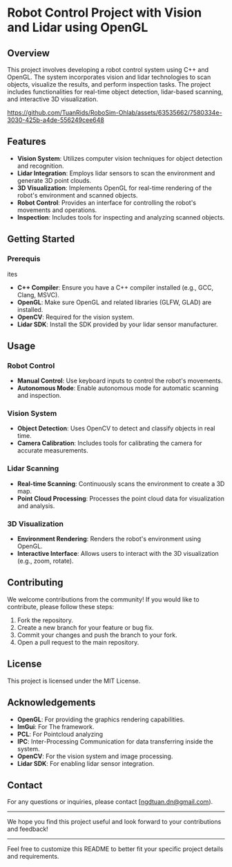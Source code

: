 # Robot Control Project with Vision and Lidar using OpenGL

## Overview

This project involves developing a robot control system using C++ and OpenGL. The system incorporates vision and lidar technologies to scan objects, visualize the results, and perform inspection tasks. The project includes functionalities for real-time object detection, lidar-based scanning, and interactive 3D visualization.

https://github.com/TuanRids/RoboSim-Ohlab/assets/63535662/7580334e-3030-425b-a4de-556249cee648

## Features

- **Vision System**: Utilizes computer vision techniques for object detection and recognition.
- **Lidar Integration**: Employs lidar sensors to scan the environment and generate 3D point clouds.
- **3D Visualization**: Implements OpenGL for real-time rendering of the robot's environment and scanned objects.
- **Robot Control**: Provides an interface for controlling the robot's movements and operations.
- **Inspection**: Includes tools for inspecting and analyzing scanned objects.

## Getting Started

### Prerequis


ites

- **C++ Compiler**: Ensure you have a C++ compiler installed (e.g., GCC, Clang, MSVC).
- **OpenGL**: Make sure OpenGL and related libraries (GLFW, GLAD) are installed.
- **OpenCV**: Required for the vision system.
- **Lidar SDK**: Install the SDK provided by your lidar sensor manufacturer.


## Usage

### Robot Control

- **Manual Control**: Use keyboard inputs to control the robot's movements.
- **Autonomous Mode**: Enable autonomous mode for automatic scanning and inspection.

### Vision System

- **Object Detection**: Uses OpenCV to detect and classify objects in real time.
- **Camera Calibration**: Includes tools for calibrating the camera for accurate measurements.

### Lidar Scanning

- **Real-time Scanning**: Continuously scans the environment to create a 3D map.
- **Point Cloud Processing**: Processes the point cloud data for visualization and analysis.

### 3D Visualization

- **Environment Rendering**: Renders the robot's environment using OpenGL.
- **Interactive Interface**: Allows users to interact with the 3D visualization (e.g., zoom, rotate).

## Contributing

We welcome contributions from the community! If you would like to contribute, please follow these steps:

1. Fork the repository.
2. Create a new branch for your feature or bug fix.
3. Commit your changes and push the branch to your fork.
4. Open a pull request to the main repository.

## License

This project is licensed under the MIT License.

## Acknowledgements

- **OpenGL**: For providing the graphics rendering capabilities.
- **ImGui**: For The framework.
- **PCL**: For Pointcloud analyzing
- **IPC**: Inter-Processing Communication for data transferring inside the system.
- **OpenCV**: For the vision system and image processing.
- **Lidar SDK**: For enabling lidar sensor integration.

## Contact

For any questions or inquiries, please contact [ngdtuan.dn@gmail.com).

---

We hope you find this project useful and look forward to your contributions and feedback!

---

Feel free to customize this README to better fit your specific project details and requirements.
